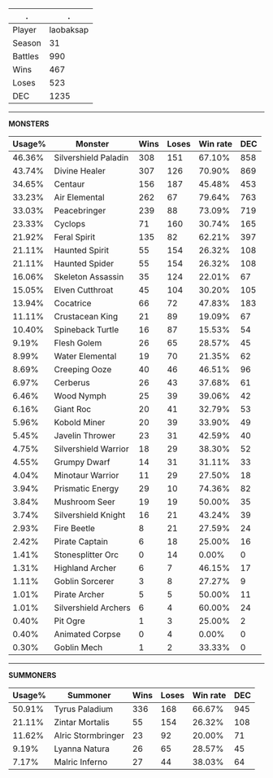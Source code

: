 .|.
|-|-
Player|laobaksap
Season|31
Battles|990
Wins|467
Loses|523
DEC|1235

---
**MONSTERS**

Usage%|Monster|Wins|Loses|Win rate|DEC|
-|-|-|-|-|-|
46.36%|Silvershield Paladin|308|151|67.10%|858|
43.74%|Divine Healer|307|126|70.90%|869|
34.65%|Centaur|156|187|45.48%|453|
33.23%|Air Elemental|262|67|79.64%|763|
33.03%|Peacebringer|239|88|73.09%|719|
23.33%|Cyclops|71|160|30.74%|165|
21.92%|Feral Spirit|135|82|62.21%|397|
21.11%|Haunted Spirit|55|154|26.32%|108|
21.11%|Haunted Spider|55|154|26.32%|108|
16.06%|Skeleton Assassin|35|124|22.01%|67|
15.05%|Elven Cutthroat|45|104|30.20%|105|
13.94%|Cocatrice|66|72|47.83%|183|
11.11%|Crustacean King|21|89|19.09%|67|
10.40%|Spineback Turtle|16|87|15.53%|54|
9.19%|Flesh Golem|26|65|28.57%|45|
8.99%|Water Elemental|19|70|21.35%|62|
8.69%|Creeping Ooze|40|46|46.51%|96|
6.97%|Cerberus|26|43|37.68%|61|
6.46%|Wood Nymph|25|39|39.06%|42|
6.16%|Giant Roc|20|41|32.79%|53|
5.96%|Kobold Miner|20|39|33.90%|49|
5.45%|Javelin Thrower|23|31|42.59%|40|
4.75%|Silvershield Warrior|18|29|38.30%|52|
4.55%|Grumpy Dwarf|14|31|31.11%|33|
4.04%|Minotaur Warrior|11|29|27.50%|18|
3.94%|Prismatic Energy|29|10|74.36%|82|
3.84%|Mushroom Seer|19|19|50.00%|35|
3.74%|Silvershield Knight|16|21|43.24%|39|
2.93%|Fire Beetle|8|21|27.59%|24|
2.42%|Pirate Captain|6|18|25.00%|16|
1.41%|Stonesplitter Orc|0|14|0.00%|0|
1.31%|Highland Archer|6|7|46.15%|17|
1.11%|Goblin Sorcerer|3|8|27.27%|9|
1.01%|Pirate Archer|5|5|50.00%|11|
1.01%|Silvershield Archers|6|4|60.00%|24|
0.40%|Pit Ogre|1|3|25.00%|2|
0.40%|Animated Corpse|0|4|0.00%|0|
0.30%|Goblin Mech|1|2|33.33%|0|

---
**SUMMONERS**

Usage%|Summoner|Wins|Loses|Win rate|DEC|
-|-|-|-|-|-|
50.91%|Tyrus Paladium|336|168|66.67%|945|
21.11%|Zintar Mortalis|55|154|26.32%|108|
11.62%|Alric Stormbringer|23|92|20.00%|71|
9.19%|Lyanna Natura|26|65|28.57%|45|
7.17%|Malric Inferno|27|44|38.03%|64|
